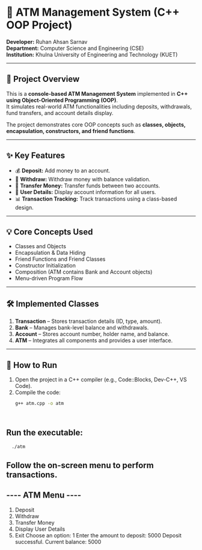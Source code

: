 # 🏦 ATM Management System (C++ OOP Project)

**Developer:** Ruhan Ahsan Sarnav  
**Department:** Computer Science and Engineering (CSE)  
**Institution:** Khulna University of Engineering and Technology (KUET)  

---

## 📖 Project Overview
This is a **console-based ATM Management System** implemented in **C++ using Object-Oriented Programming (OOP)**.  
It simulates real-world ATM functionalities including deposits, withdrawals, fund transfers, and account details display.  

The project demonstrates core OOP concepts such as **classes, objects, encapsulation, constructors, and friend functions**.

---

## ✨ Key Features
- 💰 **Deposit:** Add money to an account.  
- 🏦 **Withdraw:** Withdraw money with balance validation.  
- 🔄 **Transfer Money:** Transfer funds between two accounts.  
- 📄 **User Details:** Display account information for all users.  
- 📊 **Transaction Tracking:** Track transactions using a class-based design.  

---

## 💡 Core Concepts Used
- Classes and Objects  
- Encapsulation & Data Hiding  
- Friend Functions and Friend Classes  
- Constructor Initialization  
- Composition (ATM contains Bank and Account objects)  
- Menu-driven Program Flow  

---

## 🛠 Implemented Classes
1. **Transaction** – Stores transaction details (ID, type, amount).  
2. **Bank** – Manages bank-level balance and withdrawals.  
3. **Account** – Stores account number, holder name, and balance.  
4. **ATM** – Integrates all components and provides a user interface.  

---

## 🚀 How to Run
1. Open the project in a C++ compiler (e.g., Code::Blocks, Dev-C++, VS Code).  
2. Compile the code:  
   ```bash
   g++ atm.cpp -o atm




## Run the executable:
 ```bash
   ./atm
```

## Follow the on-screen menu to perform transactions.

## ---- ATM Menu ----
1. Deposit
2. Withdraw
3. Transfer Money
4. Display User Details
5. Exit
Choose an option: 1
Enter the amount to deposit: 5000
Deposit successful. Current balance: 5000

